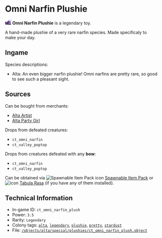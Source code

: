 # Omni Narfin Plushie

<img src="https://raw.githubusercontent.com/Ceterai/Enternia/main/objects/alta/special/plushies/ct_omni_narfin_plush.png" alt="Omni Narfin Plushie icon" loading="lazy" width="auto" height="16px"/> **Omni Narfin Plushie** is a legendary toy.

A hand-made plushie of a very rare narfin species. Made specificaly to make your day.

## Ingame

Species descriptions:

- Alta: An even bigger narfin plushie! Omni narfins are pretty rare, so good to see such a pleasant sight.

## Sources

Can be bought from merchants:

- [Alta Artist](https://ceterai.github.io/MyEnternia/Wiki/AltaArtist)
- [Alta Party Girl](https://ceterai.github.io/MyEnternia/Wiki/AltaPartyGirl)

Drops from defeated creatures:

- `ct_omni_narfin`
- `ct_valley_poptop`

Drops from creatures defeated with any **bow**:

- `ct_omni_narfin`
- `ct_valley_poptop`

Can be obtained via <img src="https://raw.githubusercontent.com/Silverfeelin/Starbound-SpawnableItemPack/master/interface/sip/iconSmall.png" alt="Spawnable Item Pack icon" width="18" height="14"/> [Spawnable Item Pack](https://steamcommunity.com/sharedfiles/filedetails/?id=733665104) or <img src="https://steamuserimages-a.akamaihd.net/ugc/263843960696222713/3EC9A7C005541F7D577EBCB8C5736B4EFC9973D6/" alt="icon" width="8" height="12"/> [Tabula Rasa](https://community.playstarbound.com/resources/the-tabula-rasa.3222/) (if you have any of them installed).

## Technical Information

- In-game ID: `ct_omni_narfin_plush`
- Power: `3.5`
- Rarity: `Legendary`
- Colony tags: [`alta`](https://ceterai.github.io/MyEnternia/Wiki/Tags/Alta), [`legendary`](https://ceterai.github.io/MyEnternia/Wiki/Tags/Legendary), [`plushie`](https://ceterai.github.io/MyEnternia/Wiki/Tags/Plushie), [`pretty`](https://ceterai.github.io/MyEnternia/Wiki/Tags/Pretty), [`stardust`](https://ceterai.github.io/MyEnternia/Wiki/Tags/Stardust)
- File: [`/objects/alta/special/plushies/ct_omni_narfin_plush.object`](https://github.com/Ceterai/Enternia/blob/main/objects/alta/special/plushies/ct_omni_narfin_plush.object)
